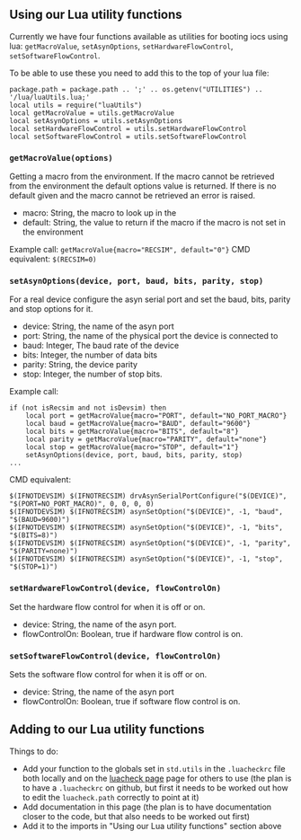 ## Using our Lua utility functions

Currently we have four functions available as utilities for booting iocs using lua: `getMacroValue`, `setAsynOptions`, `setHardwareFlowControl`, `setSoftwareFlowControl`.

To be able to use these you need to add this to the top of your lua file:

```
package.path = package.path .. ';' .. os.getenv("UTILITIES") .. '/lua/luaUtils.lua;'
local utils = require("luaUtils")
local getMacroValue = utils.getMacroValue
local setAsynOptions = utils.setAsynOptions
local setHardwareFlowControl = utils.setHardwareFlowControl
local setSoftwareFlowControl = utils.setSoftwareFlowControl
```
### `getMacroValue(options)`

Getting a macro from the environment. If the macro cannot be retrieved from the environment the default options value is returned. If there is no default given and the macro cannot be retrieved an error is raised.

- macro: String, the macro to look up in the 
- default: String, the value to return if the macro if the macro is not set in the environment

Example call: `getMacroValue{macro="RECSIM", default="0"}`
CMD equivalent: `$(RECSIM=0)`

### `setAsynOptions(device, port, baud, bits, parity, stop)`

For a real device configure the asyn serial port and set the baud, bits, parity and stop options for it.

- device: String, the name of the asyn port
- port: String, the name of the physical port the device is connected to
- baud: Integer, The baud rate of the device
- bits: Integer, the number of data bits
- parity: String, the device parity
- stop: Integer, the number of stop bits.

Example call: 
```
if (not isRecsim and not isDevsim) then
    local port = getMacroValue{macro="PORT", default="NO_PORT_MACRO"}
    local baud = getMacroValue{macro="BAUD", default="9600"}
    local bits = getMacroValue{macro="BITS", default="8"}
    local parity = getMacroValue{macro="PARITY", default="none"}
    local stop = getMacroValue{macro="STOP", default="1"}
    setAsynOptions(device, port, baud, bits, parity, stop)
...
```

CMD equivalent: 
```
$(IFNOTDEVSIM) $(IFNOTRECSIM) drvAsynSerialPortConfigure("$(DEVICE)", "$(PORT=NO_PORT_MACRO)", 0, 0, 0, 0)
$(IFNOTDEVSIM) $(IFNOTRECSIM) asynSetOption("$(DEVICE)", -1, "baud", "$(BAUD=9600)")
$(IFNOTDEVSIM) $(IFNOTRECSIM) asynSetOption("$(DEVICE)", -1, "bits", "$(BITS=8)")
$(IFNOTDEVSIM) $(IFNOTRECSIM) asynSetOption("$(DEVICE)", -1, "parity", "$(PARITY=none)")
$(IFNOTDEVSIM) $(IFNOTRECSIM) asynSetOption("$(DEVICE)", -1, "stop", "$(STOP=1)")
```

### `setHardwareFlowControl(device, flowControlOn)`

Set the hardware flow control for when it is off or on. 

- device: String, the name of the asyn port.
- flowControlOn: Boolean, true if hardware flow control is on.

### `setSoftwareFlowControl(device, flowControlOn)`

Sets the software flow control for when it is off or on.

- device: String, the name of the asyn port
- flowControlOn: Boolean, true if software flow control is on.

## Adding to our Lua utility functions

Things to do:
- Add your function to the globals set in `std.utils` in the `.luacheckrc` file both locally and on the [luacheck page](https://github.com/ISISComputingGroup/ibex_developers_manual/wiki/LuaCheck) page for others to use (the plan is to have a `.luacheckrc` on github, but first it needs to be worked out how to edit the `luacheck.path` correctly to point at it)
- Add documentation in this page (the plan is to have documentation closer to the code, but that also needs to be worked out first)
- Add it to the imports in "Using our Lua utility functions" section above